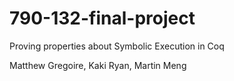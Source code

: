 # 790-132-final-project
Proving properties about Symbolic Execution in Coq

Matthew Gregoire, Kaki Ryan, Martin Meng
